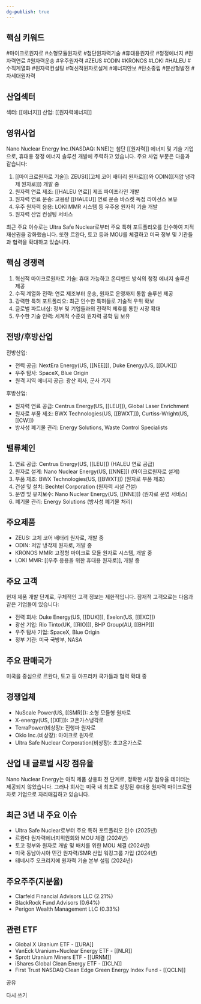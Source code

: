 ```yaml
---
dg-publish: true
---
```

## 핵심 키워드

#마이크로원자로 #소형모듈원자로 #첨단원자력기술 #휴대용원자로 #청정에너지 #원자력연료 #원자력운송 #우주원자력 #ZEUS #ODIN #KRONOS #LOKI #HALEU #수직계열화 #원자력컨설팅 #혁신적원자로설계 #에너지안보 #탄소중립 #분산형발전 #차세대원자력

## 산업섹터

섹터: [[에너지]]
산업: [[원자력에너지]]

## 영위사업

Nano Nuclear Energy Inc.(NASDAQ: NNE)는 첨단 [[원자력]] 에너지 및 기술 기업으로, 휴대용 청정 에너지 솔루션 개발에 주력하고 있습니다. 주요 사업 부문은 다음과 같습니다:

1. [[마이크로원자로 기술]]: ZEUS([[고체 코어 배터리 원자로]])와 ODIN([[저압 냉각제 원자로]]) 개발 중
2. 원자력 연료 제조: [[HALEU 연료]] 제조 파이프라인 개발
3. 원자력 연료 운송: 고용량 [[HALEU]] 연료 운송 바스켓 독점 라이선스 보유
4. 우주 원자력 응용: LOKI MMR 시스템 등 우주용 원자력 기술 개발
5. 원자력 산업 컨설팅 서비스

최근 주요 이슈로는 Ultra Safe Nuclear로부터 주요 특허 포트폴리오를 인수하여 지적 재산권을 강화했습니다. 또한 르완다, 토고 등과 MOU를 체결하고 미국 정부 및 기관들과 협력을 확대하고 있습니다.

## 핵심 경쟁력

1. 혁신적 마이크로원자로 기술: 휴대 가능하고 온디맨드 방식의 청정 에너지 솔루션 제공
2. 수직 계열화 전략: 연료 제조부터 운송, 원자로 운영까지 통합 솔루션 제공
3. 강력한 특허 포트폴리오: 최근 인수한 특허들로 기술적 우위 확보
4. 글로벌 파트너십: 정부 및 기업들과의 전략적 제휴를 통한 시장 확대
5. 우수한 기술 인력: 세계적 수준의 원자력 공학 팀 보유

## 전방/후방산업

전방산업:

- 전력 공급: NextEra Energy(US, [[NEE]]), Duke Energy(US, [[DUK]])
- 우주 탐사: SpaceX, Blue Origin
- 원격 지역 에너지 공급: 광산 회사, 군사 기지

후방산업:

- 원자력 연료 공급: Centrus Energy(US, [[LEU]]), Global Laser Enrichment
- 원자로 부품 제조: BWX Technologies(US, [[BWXT]]), Curtiss-Wright(US, [[CW]])
- 방사성 폐기물 관리: Energy Solutions, Waste Control Specialists

## 밸류체인

1. 연료 공급: Centrus Energy(US, [[LEU]]) (HALEU 연료 공급)
2. 원자로 설계: Nano Nuclear Energy(US, [[NNE]]) (마이크로원자로 설계)
3. 부품 제조: BWX Technologies(US, [[BWXT]]) (원자로 부품 제조)
4. 건설 및 설치: Bechtel Corporation (원자력 시설 건설)
5. 운영 및 유지보수: Nano Nuclear Energy(US, [[NNE]]) (원자로 운영 서비스)
6. 폐기물 관리: Energy Solutions (방사성 폐기물 처리)

## 주요제품

- ZEUS: 고체 코어 배터리 원자로, 개발 중
- ODIN: 저압 냉각제 원자로, 개발 중
- KRONOS MMR: 고정형 마이크로 모듈 원자로 시스템, 개발 중
- LOKI MMR: [[우주 응용을 위한 휴대용 원자로]], 개발 중

## 주요 고객

현재 제품 개발 단계로, 구체적인 고객 정보는 제한적입니다. 잠재적 고객으로는 다음과 같은 기업들이 있습니다:

- 전력 회사: Duke Energy(US, [[DUK]]), Exelon(US, [[EXC]])
- 광산 기업: Rio Tinto(UK, [[RIO]]), BHP Group(AU, [[BHP]])
- 우주 탐사 기업: SpaceX, Blue Origin
- 정부 기관: 미국 국방부, NASA

## 주요 판매국가

미국을 중심으로 르완다, 토고 등 아프리카 국가들과 협력 확대 중

## 경쟁업체

- NuScale Power(US, [[SMR]]): 소형 모듈형 원자로
- X-energy(US, [[XE]]): 고온가스냉각로
- TerraPower(비상장): 진행파 원자로
- Oklo Inc.(비상장): 마이크로 원자로
- Ultra Safe Nuclear Corporation(비상장): 초고온가스로

## 산업 내 글로벌 시장 점유율

Nano Nuclear Energy는 아직 제품 상용화 전 단계로, 정확한 시장 점유율 데이터는 제공되지 않았습니다. 그러나 회사는 미국 내 최초로 상장된 휴대용 원자력 마이크로원자로 기업으로 자리매김하고 있습니다.

## 최근 3년 내 주요 이슈

- Ultra Safe Nuclear로부터 주요 특허 포트폴리오 인수 (2025년)
- 르완다 원자력에너지위원회와 MOU 체결 (2024년)
- 토고 정부와 원자로 개발 및 배치를 위한 MOU 체결 (2024년)
- 미국 동남아시아 민간 원자력/SMR 산업 워킹그룹 가입 (2024년)
- 테네시주 오크리지에 원자력 기술 본부 설립 (2024년)

## 주요주주(지분율)

- Clarfeld Financial Advisors LLC (2.21%)
- BlackRock Fund Advisors (0.64%)
- Perigon Wealth Management LLC (0.33%)

## 관련 ETF

- Global X Uranium ETF - [[URA]]
- VanEck Uranium+Nuclear Energy ETF - [[NLR]]
- Sprott Uranium Miners ETF - [[URNM]]
- iShares Global Clean Energy ETF - [[ICLN]]
- First Trust NASDAQ Clean Edge Green Energy Index Fund - [[QCLN]]

공유

다시 쓰기
